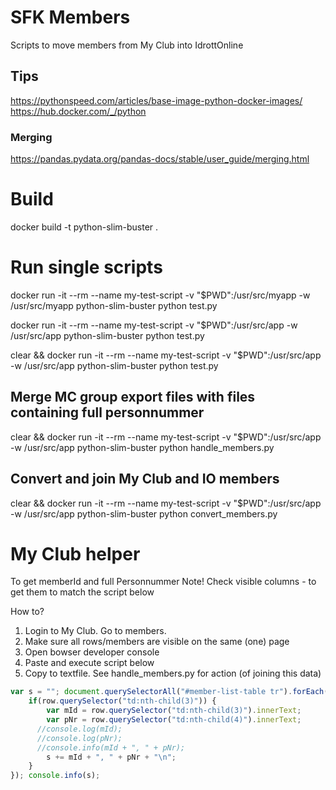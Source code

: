 # SFK Members
Scripts to move members from My Club into IdrottOnline

## Tips
https://pythonspeed.com/articles/base-image-python-docker-images/
https://hub.docker.com/_/python

### Merging
https://pandas.pydata.org/pandas-docs/stable/user_guide/merging.html

# Build
docker build -t python-slim-buster .

# Run single scripts
docker run -it --rm --name my-test-script -v "$PWD":/usr/src/myapp -w /usr/src/myapp python-slim-buster python test.py

docker run -it --rm --name my-test-script -v "$PWD":/usr/src/app -w /usr/src/app python-slim-buster python test.py

clear && docker run -it --rm --name my-test-script -v "$PWD":/usr/src/app -w /usr/src/app python-slim-buster python test.py

## Merge MC group export files with files containing full personnummer
clear && docker run -it --rm --name my-test-script -v "$PWD":/usr/src/app -w /usr/src/app python-slim-buster python handle_members.py

## Convert and join My Club and IO members
clear && docker run -it --rm --name my-test-script -v "$PWD":/usr/src/app -w /usr/src/app python-slim-buster python convert_members.py

# My Club helper
To get memberId and full Personnummer
Note! Check visible columns - to get them to match the script below

How to?
1. Login to My Club. Go to members. 
2. Make sure all rows/members are visible on the same (one) page
3. Open bowser developer console
4. Paste and execute script below
5. Copy to textfile. See handle_members.py for action (of joining this data)
```js
var s = ""; document.querySelectorAll("#member-list-table tr").forEach(row => {
	if(row.querySelector("td:nth-child(3)")) {
		var mId = row.querySelector("td:nth-child(3)").innerText;
		var pNr = row.querySelector("td:nth-child(4)").innerText;
	  //console.log(mId);
	  //console.log(pNr);
	  //console.info(mId + ", " + pNr);
		s += mId + ", " + pNr + "\n";
	}
}); console.info(s);
```